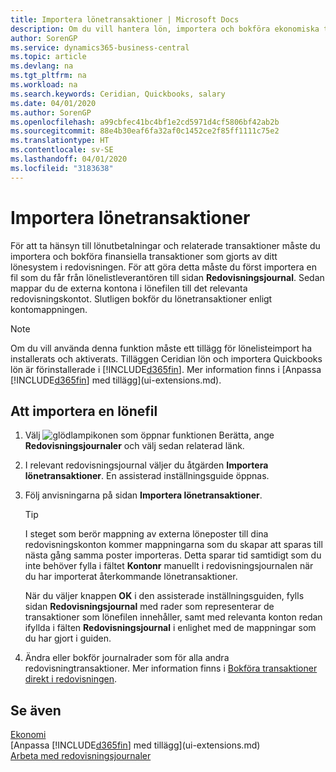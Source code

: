```yaml
---
title: Importera lönetransaktioner | Microsoft Docs
description: Om du vill hantera lön, importera och bokföra ekonomiska transaktioner från leverantören lön i redovisningen med hjälp av filtillägget lön, till exempel Ceridian eller Quickbooks.
author: SorenGP
ms.service: dynamics365-business-central
ms.topic: article
ms.devlang: na
ms.tgt_pltfrm: na
ms.workload: na
ms.search.keywords: Ceridian, Quickbooks, salary
ms.date: 04/01/2020
ms.author: SorenGP
ms.openlocfilehash: a99cbfec41bc4bf1e2cd5971d4cf5806bf42ab2b
ms.sourcegitcommit: 88e4b30eaf6fa32af0c1452ce2f85ff1111c75e2
ms.translationtype: HT
ms.contentlocale: sv-SE
ms.lasthandoff: 04/01/2020
ms.locfileid: "3183638"
---
```

# <a name="import-payroll-transactions"></a>Importera lönetransaktioner
För att ta hänsyn till lönutbetalningar och relaterade transaktioner måste du importera och bokföra finansiella transaktioner som gjorts av ditt lönesystem i redovisningen. För att göra detta måste du först importera en fil som du får från lönelistleverantören till sidan **Redovisningsjournal**. Sedan mappar du de externa kontona i lönefilen till det relevanta redovisningskontot. Slutligen bokför du lönetransaktioner enligt kontomappningen.

> [!NOTE]  
>   Om du vill använda denna funktion måste ett tillägg för lönelisteimport ha installerats och aktiverats. Tilläggen Ceridian lön och importera Quickbooks lön är förinstallerade i [!INCLUDE[d365fin](includes/d365fin_md.md)]. Mer information finns i [Anpassa [!INCLUDE[d365fin](includes/d365fin_md.md)] med tillägg](ui-extensions.md).

## <a name="to-import-a-payroll-file"></a>Att importera en lönefil
1. Välj ![glödlampikonen som öppnar funktionen Berätta](media/ui-search/search_small.png "Berätta vad du vill göra"), ange **Redovisningsjournaler** och välj sedan relaterad länk.
2. I relevant redovisningsjournal väljer du åtgärden **Importera lönetransaktioner**. En assisterad inställningsguide öppnas.
3. Följ anvisningarna på sidan **Importera lönetransaktioner**.

    > [!TIP]  
    >   I steget som berör mappning av externa löneposter till dina redovisningskonton kommer mappningarna som du skapar att sparas till nästa gång samma poster importeras. Detta sparar tid samtidigt som du inte behöver fylla i fältet **Kontonr** manuellt i redovisningsjournalen när du har importerat återkommande lönetransaktioner.   

    När du väljer knappen **OK** i den assisterade inställningsguiden, fylls sidan **Redovisningsjournal** med rader som representerar de transaktioner som lönefilen innehåller, samt med relevanta konton redan ifyllda i fälten **Redovisningsjournal** i enlighet med de mappningar som du har gjort i guiden.
4. Ändra eller bokför journalrader som för alla andra redovisningtransaktioner. Mer information finns i [Bokföra transaktioner direkt i redovisningen](finance-how-post-transactions-directly.md).   

## <a name="see-also"></a>Se även
[Ekonomi](finance.md)  
[Anpassa [!INCLUDE[d365fin](includes/d365fin_md.md)] med tillägg](ui-extensions.md)  
[Arbeta med redovisningsjournaler](ui-work-general-journals.md)  
